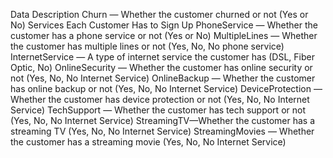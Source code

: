 Data Description
Churn — Whether the customer churned or not (Yes or No)
Services Each Customer Has to Sign Up
PhoneService — Whether the customer has a phone service or not (Yes or No)
MultipleLines — Whether the customer has multiple lines or not (Yes, No, No phone service)
InternetService — A type of internet service the customer has (DSL, Fiber Optic, No)
OnlineSecurity — Whether the customer has online security or not (Yes, No, No Internet Service)
OnlineBackup — Whether the customer has online backup or not (Yes, No, No Internet Service)
DeviceProtection — Whether the customer has device protection or not (Yes, No, No Internet
Service)
TechSupport — Whether the customer has tech support or not (Yes, No, No Internet Service)
StreamingTV—Whether the customer has a streaming TV (Yes, No, No Internet Service)
StreamingMovies — Whether the customer has a streaming movie (Yes, No, No Internet Service)

